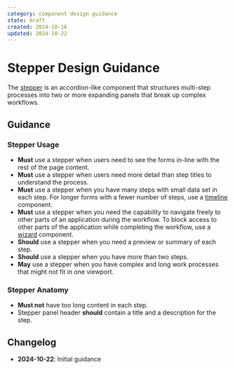 ```yaml
---
category: component design guidance
state: draft
created: 2024-10-16
updated: 2024-10-22
---
```


# Stepper Design Guidance

The [stepper](https://clarity.design/documentation/stepper) is an accordion-like component that structures multi-step processes into two or more expanding panels that break up complex workflows.

## Guidance

### Stepper Usage

- **Must** use a stepper when users need to see the forms in-line with the rest of the page content.
- **Must** use a stepper when users need more detail than step titles to understand the process.
- **Must** use a stepper when you have many steps with small data set in each step. For longer forms with a fewer number of steps, use a [timeline](https://clarity.design/documentation/timeline) component.
- **Must** use a stepper when you need the capability to navigate freely to other parts of an application during the workflow. To block access to other parts of the application while completing the workflow, use a [wizard](https://clarity.design/documentation/wizard) component.
- **Should** use a stepper when you need a preview or summary of each step.
- **Should** use a stepper when you have more than two steps.
- **May** use a stepper when you have complex and long work processes that might not fit in one viewport.

### Stepper Anatomy

- **Must not** have too long content in each step.
- Stepper panel header **should** contain a title and a description for the step.

## Changelog

- **2024-10-22**: Initial guidance
